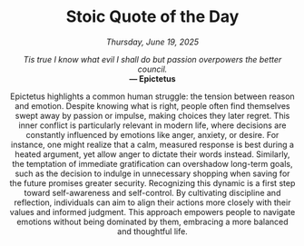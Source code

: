 <h1 align="center">Stoic Quote of the Day</h1>
<p align="center"><em><!--date-start-->Thursday, June 19, 2025<!--date-end--></em></p>
<p align="center">
    <em><!--START_SECTION:quote-text-->
Tis true I know what evil I shall do but passion overpowers the better council.
<!--END_SECTION:quote-text--></em><br>
    <strong>— <!--START_SECTION:quote-author-->
Epictetus
<!--END_SECTION:quote-author--></strong>
</p>

<p align="center" style="max-width:600px;margin:0 auto;">
<!--START_SECTION:quote-interpretation-->
Epictetus highlights a common human struggle: the tension between reason and emotion. Despite knowing what is right, people often find themselves swept away by passion or impulse, making choices they later regret. This inner conflict is particularly relevant in modern life, where decisions are constantly influenced by emotions like anger, anxiety, or desire. For instance, one might realize that a calm, measured response is best during a heated argument, yet allow anger to dictate their words instead. Similarly, the temptation of immediate gratification can overshadow long-term goals, such as the decision to indulge in unnecessary shopping when saving for the future promises greater security. Recognizing this dynamic is a first step toward self-awareness and self-control. By cultivating discipline and reflection, individuals can aim to align their actions more closely with their values and informed judgment. This approach empowers people to navigate emotions without being dominated by them, embracing a more balanced and thoughtful life.
<!--END_SECTION:quote-interpretation-->
</p>
